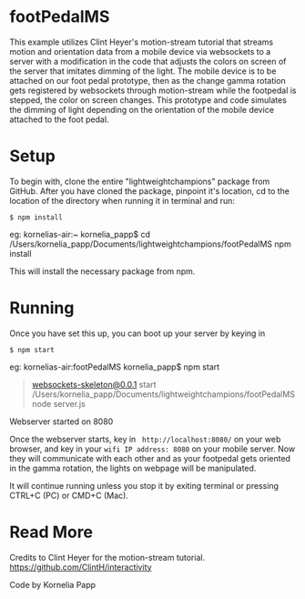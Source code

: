 # footPedalMS

This example utilizes Clint Heyer's motion-stream tutorial that streams motion and orientation data from a mobile device via websockets to a server with a modification in the code that adjusts the colors on screen of the server that imitates dimming of the light. The mobile device is to be attached on our foot pedal prototype, then as the change gamma rotation gets registered by websockets through motion-stream while the footpedal is stepped, the color on screen changes. This prototype and code simulates the dimming of light depending on the orientation of the mobile device attached to the foot pedal. 

# Setup 

To begin with, clone the entire "lightweightchampions" package from GitHub. 
After you have cloned the package, pinpoint it's location, cd to the location of the directory when running it in terminal and run:

`$ npm install`

eg: kornelias-air:~ kornelia_papp$ cd /Users/kornelia_papp/Documents/lightweightchampions/footPedalMS npm install

This will install the necessary package from npm.

# Running

Once you have set this up, you can boot up your server by keying in

`$ npm start`

eg: kornelias-air:footPedalMS kornelia_papp$ npm start
> websockets-skeleton@0.0.1 start /Users/kornelia_papp/Documents/lightweightchampions/footPedalMS
> node server.js

Webserver started on 8080

Once the webserver starts, key in ` http://localhost:8080/` on your web browser, and key in your `wifi IP address: 8080` on your mobile server. Now they will communicate with each other and as your footpedal gets oriented in the gamma rotation, the lights on webpage will be manipulated.


It will continue running unless you stop it by exiting terminal or pressing CTRL+C (PC) or CMD+C (Mac).


# Read More

Credits to Clint Heyer for the motion-stream tutorial.
https://github.com/ClintH/interactivity

Code by Kornelia Papp
